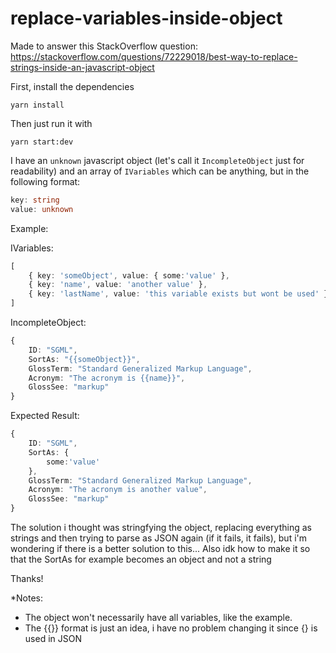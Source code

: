 # replace-variables-inside-object
Made to answer this StackOverflow question: https://stackoverflow.com/questions/72229018/best-way-to-replace-strings-inside-an-javascript-object

First, install the dependencies
```
yarn install
```
Then just run it with
```
yarn start:dev
```

I have an `unknown` javascript object (let's call it `IncompleteObject` just for readability) and an array of `IVariables` which can be anything, but in the following format:
```typescript
key: string
value: unknown
```
Example:

IVariables:
```typescript
[
    { key: 'someObject', value: { some:'value' },
    { key: 'name', value: 'another value' },
    { key: 'lastName', value: 'this variable exists but wont be used' }
]
```

IncompleteObject:
```typescript
{
    ID: "SGML",
	SortAs: "{{someObject}}",
	GlossTerm: "Standard Generalized Markup Language",
	Acronym: "The acronym is {{name}}",
	GlossSee: "markup"
}
```
Expected Result:
```typescript
{
    ID: "SGML",
	SortAs: { 
        some:'value' 
    },
	GlossTerm: "Standard Generalized Markup Language",
	Acronym: "The acronym is another value",
	GlossSee: "markup"
}
```
The solution i thought was stringfying the object, replacing everything as strings and then trying to parse as JSON again (if it fails, it fails), but i'm wondering if there is a better solution to this... Also idk how to make it so that the SortAs for example becomes an object and not a string

Thanks!

*Notes:  
- The object won't necessarily have all variables, like the example.  
- The {{}} format is just an idea, i have no problem changing it since {} is used in JSON